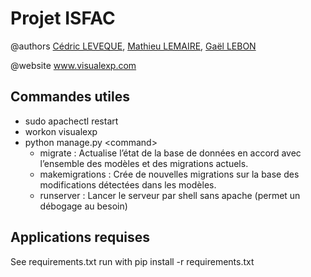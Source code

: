 # Projet ISFAC
@authors [Cédric LEVEQUE](https://github.com/CDK-Github), [Mathieu LEMAIRE](https://github.com/mlemaire79), [Gaël LEBON](https://github.com/Frenchisman)

@website www.visualexp.com

## Commandes utiles
- sudo apachectl restart
- workon visualexp
- python manage.py \<command\>
  * migrate : Actualise l’état de la base de données en accord avec l’ensemble des modèles et des migrations actuels.
  * makemigrations : Crée de nouvelles migrations sur la base des modifications détectées dans les modèles.
  * runserver : Lancer le serveur par shell sans apache (permet un débogage au besoin)

## Applications requises
See requirements.txt 
run with pip install -r requirements.txt
